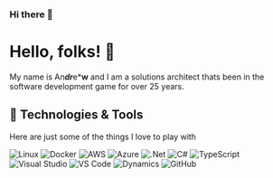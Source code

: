 ### Hi there 👋

<!--
**drwharris/drwharris** is a ✨ _special_ ✨ repository because its `README.md` (this file) appears on your GitHub profile.

Here are some ideas to get you started:

- 🔭 I’m currently working on ...
- 🌱 I’m currently learning ...
- 👯 I’m looking to collaborate on ...
- 🤔 I’m looking for help with ...
- 💬 Ask me about ...
- 📫 How to reach me: ...
- 😄 Pronouns: ...
- ⚡ Fun fact: ...
-->

# Hello, folks! 👋
My name is An***dr***e***w** and I am a solutions architect thats been in the software development game for over 25 years.

## 🔧 Technologies & Tools
Here are just some of the things I love to play with

![Linux](https://img.shields.io/badge/OS-Linux-informational?style=flat&logo=linux&logoColor=white&color=#FCC624)
![Docker](https://img.shields.io/badge/Tools-Docker-informational?style=flat&logo=docker&logoColor=white&color=#2496ED)
![AWS](https://img.shields.io/badge/Platform-AWS-informational?style=flat&logo=amazonaws&logoColor=white&color=#232F3E)
![Azure](https://img.shields.io/badge/Platform-Azure-informational?style=flat&logo=microsoftazure&logoColor=white&color=#0078D4)
![.Net](https://img.shields.io/badge/Tools-.Net-informational?style=flat&logo=dotnet&logoColor=white&color=#512BD4)
![C#](https://img.shields.io/badge/Tools-C%23-informational?style=plastic&logo=csharp&logoColor=white&color=#512BD4)
![TypeScript](https://img.shields.io/badge/Tools-TypeScript-informational?style=social&logo=typescript&logoColor=#3178C6)
![Visual Studio](https://img.shields.io/badge/Tools-Visual%20Studio-informational?style=flat&logo=visualstudio&logoColor=white&color=#5C2D91)
![VS Code](https://img.shields.io/badge/Tools-VS%20Code-informational?style=flat&logo=visualstudiocode&logoColor=white&color=#007ACC)
![Dynamics](https://img.shields.io/badge/Tools-D365-informational?style=flat&logo=dynamics365&logoColor=white&color=#0B53CE)
![GitHub](https://img.shields.io/badge/Tools-GitHub-informational?style=flat&logo=github&logoColor=#181717&color=#0B53CE)
